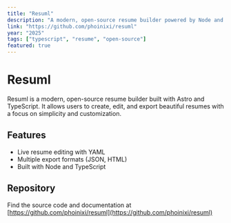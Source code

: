 ```yaml
---
title: "Resuml"
description: "A modern, open-source resume builder powered by Node and TypeScript. Create, edit, and export beautiful resumes with ease."
link: "https://github.com/phoinixi/resuml"
year: "2025"
tags: ["typescript", "resume", "open-source"]
featured: true
---
```


# Resuml

Resuml is a modern, open-source resume builder built with Astro and TypeScript. It allows users to create, edit, and export beautiful resumes with a focus on simplicity and customization.

## Features

- Live resume editing with YAML
- Multiple export formats (JSON, HTML)
- Built with Node and TypeScript

## Repository

Find the source code and documentation at [https://github.com/phoinixi/resuml](https://github.com/phoinixi/resuml)
